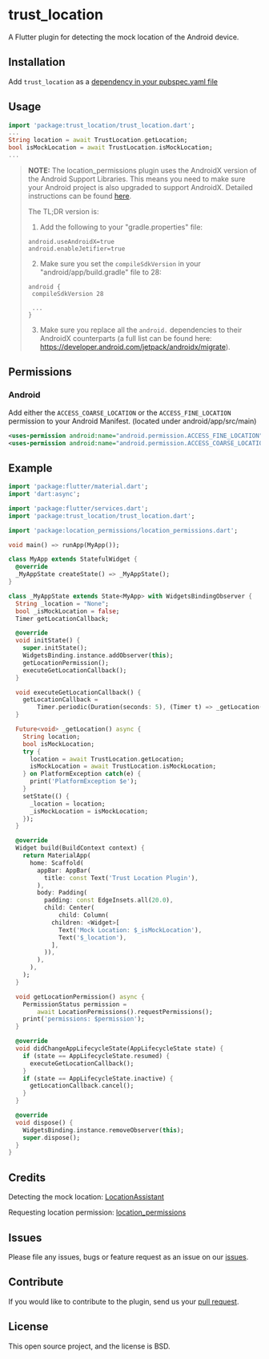 # trust_location

A Flutter plugin for detecting the mock location of the Android device.

## Installation

Add `trust_location` as a [dependency in your pubspec.yaml file](https://flutter.dev/docs/development/packages-and-plugins/using-packages)

## Usage

```dart
import 'package:trust_location/trust_location.dart';
...
String location = await TrustLocation.getLocation;
bool isMockLocation = await TrustLocation.isMockLocation;
...
```

> **NOTE:** The location_permissions plugin uses the AndroidX version of the Android Support Libraries. This means you need to make sure your Android project is also upgraded to support AndroidX. Detailed instructions can be found [here](https://flutter.dev/docs/development/packages-and-plugins/androidx-compatibility).
>
>The TL;DR version is:
>
>1. Add the following to your "gradle.properties" file:
>
>```
>android.useAndroidX=true
>android.enableJetifier=true
>```
>2. Make sure you set the `compileSdkVersion` in your "android/app/build.gradle" file to 28:
>
>```
>android {
>  compileSdkVersion 28
>
>  ...
>}
>```
>3. Make sure you replace all the `android.` dependencies to their AndroidX counterparts (a full list can be found here: https://developer.android.com/jetpack/androidx/migrate).

## Permissions

### Android

Add either the `ACCESS_COARSE_LOCATION` or the `ACCESS_FINE_LOCATION` permission to your Android Manifest. (located under android/app/src/main)

``` xml
<uses-permission android:name="android.permission.ACCESS_FINE_LOCATION" />
<uses-permission android:name="android.permission.ACCESS_COARSE_LOCATION" />
```

## Example

```dart
import 'package:flutter/material.dart';
import 'dart:async';

import 'package:flutter/services.dart';
import 'package:trust_location/trust_location.dart';

import 'package:location_permissions/location_permissions.dart';

void main() => runApp(MyApp());

class MyApp extends StatefulWidget {
  @override
  _MyAppState createState() => _MyAppState();
}

class _MyAppState extends State<MyApp> with WidgetsBindingObserver {
  String _location = "None";
  bool _isMockLocation = false;
  Timer getLocationCallback;

  @override
  void initState() {
    super.initState();
    WidgetsBinding.instance.addObserver(this);
    getLocationPermission();
    executeGetLocationCallback();
  }

  void executeGetLocationCallback() {
    getLocationCallback =
        Timer.periodic(Duration(seconds: 5), (Timer t) => _getLocation());
  }

  Future<void> _getLocation() async {
    String location;
    bool isMockLocation;
    try {
      location = await TrustLocation.getLocation;
      isMockLocation = await TrustLocation.isMockLocation;
    } on PlatformException catch(e) {
      print('PlatformException $e');
    }
    setState(() {
      _location = location;
      _isMockLocation = isMockLocation;
    });
  }

  @override
  Widget build(BuildContext context) {
    return MaterialApp(
      home: Scaffold(
        appBar: AppBar(
          title: const Text('Trust Location Plugin'),
        ),
        body: Padding(
          padding: const EdgeInsets.all(20.0),
          child: Center(
              child: Column(
            children: <Widget>[
              Text('Mock Location: $_isMockLocation'),
              Text('$_location'),
            ],
          )),
        ),
      ),
    );
  }

  void getLocationPermission() async {
    PermissionStatus permission =
        await LocationPermissions().requestPermissions();
    print('permissions: $permission');
  }

  @override
  void didChangeAppLifecycleState(AppLifecycleState state) {
    if (state == AppLifecycleState.resumed) {
      executeGetLocationCallback();
    }
    if (state == AppLifecycleState.inactive) {
      getLocationCallback.cancel();
    }
  }

  @override
  void dispose() {
    WidgetsBinding.instance.removeObserver(this);
    super.dispose();
  }
}
```

## Credits

Detecting the mock location: [LocationAssistant](https://github.com/klaasnotfound/LocationAssistant)

Requesting location permission: [location_permissions](https://pub.dev/packages/location_permissions)

## Issues

Please file any issues, bugs or feature request as an issue on our [issues](https://github.com/wongpiwat/flutter-trust-location/issues).

## Contribute

If you would like to contribute to the plugin, send us your [pull request](https://github.com/wongpiwat/flutter-trust-location/pulls).

## License

This open source project, and the license is BSD.
